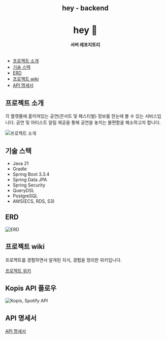 <div align="center">
  <br>
  <h2> hey - backend </h2>
  <h1> hey 👋 </h1>
  <strong>서버 레포지토리</strong>
</div>
<br>

- [프로젝트 소개](#프로젝트-소개)
- [기술 스택](#기술-스택)
- [ERD](#erd)
- [프로젝트 wiki](#프로젝트-wiki)
- [API 명세서](#api-명세서)


## 프로젝트 소개

각 플랫폼에 흩어져있는 공연(콘서트 및 페스티벌) 정보를 한눈에 볼 수 있는 서비스입니다. 공연 및 아티스트 알림 제공을 통해 공연을 놓치는 불편함을 해소하고자 합니다.


![프로젝트 소개](https://github.com/user-attachments/assets/0f0f13be-350b-431b-bf8a-bbbb08245141)



## 기술 스택

- Java 21
- Gradle
- Spring Boot 3.3.4
- Spring Data JPA
- Spring Security
- QueryDSL
- PostgreSQL
- AWS(ECS, RDS, S3)

## ERD

![ERD](https://github.com/user-attachments/assets/85c11e1c-832a-43b1-9bf6-b5b043a97ff1)

## 프로젝트 wiki

프로젝트를 경험하면서 알게된 지식, 경험을 정리한 위키입니다.

[프로젝트 위키](https://few-monkey-6ee.notion.site/Hey-1a1a674672d980548531dc32a07a9abf)


## Kopis API 플로우

![Kopis, Spotify API](https://github.com/user-attachments/assets/8015e7d4-0cf2-4fe9-8331-5801cf4a02d3)


## API 명세서

[API 명세서](http://3.39.168.47:8090/swagger-ui/index.html)
